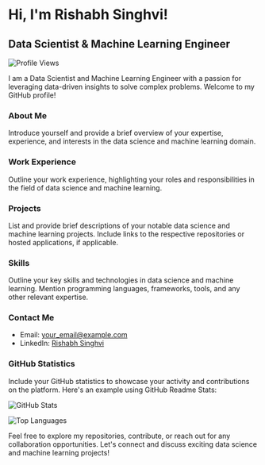 # Hi, I'm Rishabh Singhvi!

## Data Scientist & Machine Learning Engineer
![Profile Views](https://komarev.com/ghpvc/?username=rishabhRsinghvi)

I am a Data Scientist and Machine Learning Engineer with a passion for leveraging data-driven insights to solve complex problems. Welcome to my GitHub profile!

### About Me
Introduce yourself and provide a brief overview of your expertise, experience, and interests in the data science and machine learning domain.

### Work Experience
Outline your work experience, highlighting your roles and responsibilities in the field of data science and machine learning.

### Projects
List and provide brief descriptions of your notable data science and machine learning projects. Include links to the respective repositories or hosted applications, if applicable.

### Skills
Outline your key skills and technologies in data science and machine learning. Mention programming languages, frameworks, tools, and any other relevant expertise.

### Contact Me
- Email: your_email@example.com
- LinkedIn: [Rishabh Singhvi](https://www.linkedin.com/in/your-linkedin-profile)

### GitHub Statistics
Include your GitHub statistics to showcase your activity and contributions on the platform. Here's an example using GitHub Readme Stats:

![GitHub Stats](https://github-readme-stats.vercel.app/api?username=rishabhRsinghvi&show_icons=true&count_private=true&theme=dark)

![Top Languages](https://github-readme-stats.vercel.app/api/top-langs/?username=rishabhRsinghvi&layout=compact&theme=dark)

Feel free to explore my repositories, contribute, or reach out for any collaboration opportunities. Let's connect and discuss exciting data science and machine learning projects!
